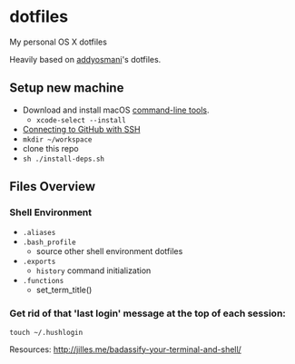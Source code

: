 dotfiles
========

My personal OS X dotfiles

Heavily based on [addyosmani](https://github.com/addyosmani/dotfiles)'s dotfiles.

## Setup new machine

- Download and install macOS [command-line tools](https://developer.apple.com/download/more/?=command%20line%20tools).
  - `xcode-select --install`
- [Connecting to GitHub with SSH](https://docs.github.com/en/authentication/connecting-to-github-with-ssh)
- `mkdir ~/workspace`
- clone this repo
- `sh ./install-deps.sh`

## Files Overview

### Shell Environment

* `.aliases`
* `.bash_profile`
	* source other shell environment dotfiles
* `.exports`
	* `history` command initialization
* `.functions`
	* set_term_title()

### Get rid of that 'last login' message at the top of each session:

`touch ~/.hushlogin`

Resources: http://jilles.me/badassify-your-terminal-and-shell/
